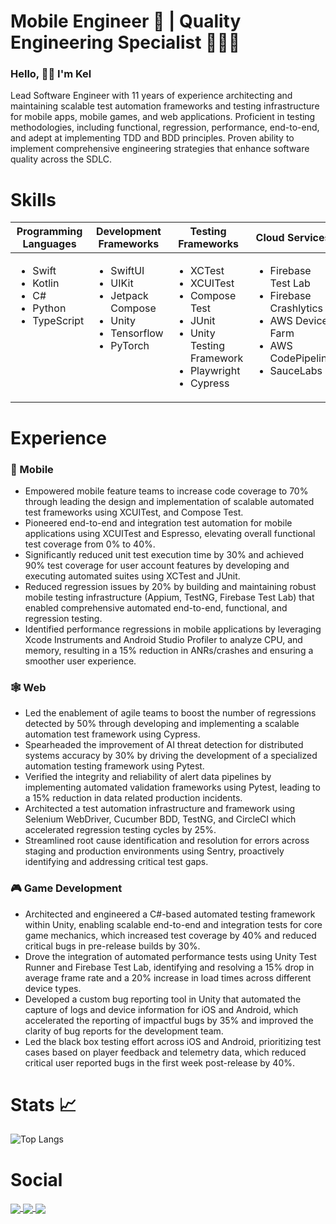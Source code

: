 <h1 align="left"> Mobile Engineer 📱 |  Quality Engineering Specialist 👨🏽‍💻 </h1>

### Hello, 👋🏼 I'm Kel 

Lead Software Engineer with 11 years of experience architecting and maintaining scalable test automation frameworks and testing infrastructure for mobile apps, mobile games, and web applications. Proficient in testing methodologies, including functional, regression, performance, end-to-end, and adept at implementing TDD and BDD principles. Proven ability to implement comprehensive engineering strategies that enhance software quality across the SDLC.

# Skills

<table style="table-layout: fixed; width: 100%;">
  <thead>
    <tr>
      <th width="20%">Programming Languages</th>
      <th width="20%">Development Frameworks</th>
      <th width="20%">Testing Frameworks</th>
      <th width="20%">Cloud Services</th>
      <th width="20%">Tools</th>
    </tr>
  </thead>
  <tbody>
    <tr>
      <td valign="top">
        <ul>
          <li>Swift</li>
          <li>Kotlin</li>
          <li>C#</li>
          <li>Python</li>
          <li>TypeScript</li>
        </ul>
      </td>
      <td valign="top">
        <ul>
          <li>SwiftUI</li>
          <li>UIKit</li>
          <li>Jetpack Compose</li>
          <li>Unity</li>
          <li>Tensorflow</li>
          <li>PyTorch</li>
        </ul>
      </td>
      <td valign="top">
        <ul>
          <li>XCTest</li>
          <li>XCUITest</li>
          <li>Compose Test</li>
          <li>JUnit</li>
          <li>Unity Testing Framework</li>
          <li>Playwright</li>
          <li>Cypress</li>
        </ul>
      </td>
      <td valign="top">
        <ul>
          <li>Firebase Test Lab</li>
          <li>Firebase Crashlytics</li>
          <li>AWS Device Farm</li>
          <li>AWS CodePipeline</li>
          <li>SauceLabs</li>
        </ul>
      </td>
      <td valign="top">
        <ul>
          <li>Sentry</li>
          <li>Datadog</li>
          <li>Xcode Instruments</li>
          <li>Android Studio Profiler</li>
          <li>Postman</li>
          <li>Docker</li>
          <li>PostgreSQL</li>
        </ul>
      </td>
    </tr>
  </tbody>
</table>


# Experience

### 📱 Mobile 
- Empowered mobile feature teams to increase code coverage to 70% through leading the design and implementation of scalable automated test frameworks using XCUITest, and Compose Test.
- Pioneered end-to-end and integration test automation for mobile applications using XCUITest and Espresso, elevating overall functional test coverage from 0% to 40%.
- Significantly reduced unit test execution time by 30% and achieved 90% test coverage for user account features by developing and executing automated suites using XCTest and JUnit.
- Reduced regression issues by 20% by building and maintaining robust mobile testing infrastructure (Appium, TestNG, Firebase Test Lab) that enabled comprehensive automated end-to-end, functional, and regression testing.
- Identified performance regressions in mobile applications by leveraging Xcode Instruments and Android Studio Profiler to analyze CPU, and memory, resulting in a 15% reduction in ANRs/crashes and ensuring a smoother user experience.

### 🕸️ Web
- Led the enablement of agile teams to boost the number of regressions detected by 50% through developing and implementing a scalable automation test framework using Cypress.
- Spearheaded the improvement of AI threat detection for distributed systems accuracy by 30% by driving the development of a specialized automation testing framework using Pytest.
- Verified the integrity and reliability of alert data pipelines by implementing automated validation frameworks using Pytest, leading to a 15% reduction in data related production incidents.
- Architected a test automation infrastructure and framework using Selenium WebDriver, Cucumber BDD, TestNG, and CircleCI which accelerated regression testing cycles by 25%.
- Streamlined root cause identification and resolution for errors across staging and production environments using Sentry, proactively identifying and addressing critical test gaps.

### 🎮 Game Development
- Architected and engineered a C#-based automated testing framework within Unity, enabling scalable end-to-end and integration tests for core game mechanics, which increased test coverage by 40% and reduced critical bugs in pre-release builds by 30%.
- Drove the integration of automated performance tests using Unity Test Runner and Firebase Test Lab, identifying and resolving a 15% drop in average frame rate and a 20% increase in load times across different device types.
- Developed a custom bug reporting tool in Unity that automated the capture of logs and device information for iOS and Android, which accelerated the reporting of impactful bugs by 35% and improved the clarity of bug reports for the development team.
- Led the black box testing effort across iOS and Android, prioritizing test cases based on player feedback and telemetry data, which reduced critical user reported bugs in the first week post-release by 40%.

# Stats 📈

![Top Langs](https://github-readme-stats.vercel.app/api/top-langs/?username=KelCodesStuff&theme=gotham)

# Social

<p align="left">
  <a href="https://linkedin.com/in/kelcodes" > <img align="center" src="https://img.icons8.com/color/50/linkedin.png"/> </a>
  <a href="https://twitter.com/kelcodesstuff" > <img align="center" src="https://img.icons8.com/color/50/twitter.png"/> </a>
  <a href="https://twitch.com/kelcodes" > <img align="center" src="https://img.icons8.com/color/50/twitch.png"/> </a>
</p>
